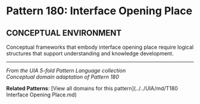 # Pattern 180: Interface Opening Place

## CONCEPTUAL ENVIRONMENT

Conceptual frameworks that embody interface opening place require logical structures that support understanding and knowledge development.

---

*From the UIA 5-fold Pattern Language collection*  
*Conceptual domain adaptation of Pattern 180*

**Related Patterns**: [View all domains for this pattern](../../UIA/md/T180 Interface Opening Place.md)